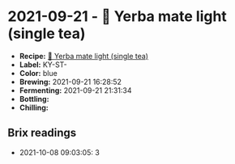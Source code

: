 # 2021-09-21 - 🌱 Yerba mate light (single tea)

* **Recipe:** [🌱 Yerba mate light (single tea)](../../recipes/mate-light-single-tea.md)
* **Label:** KY-ST-
* **Color:** blue
* **Brewing:** 2021-09-21 16:28:52
* **Fermenting:** 2021-09-21 21:31:34
* **Bottling:**
* **Chilling:**

## Brix readings

* 2021-10-08 09:03:05: 3
